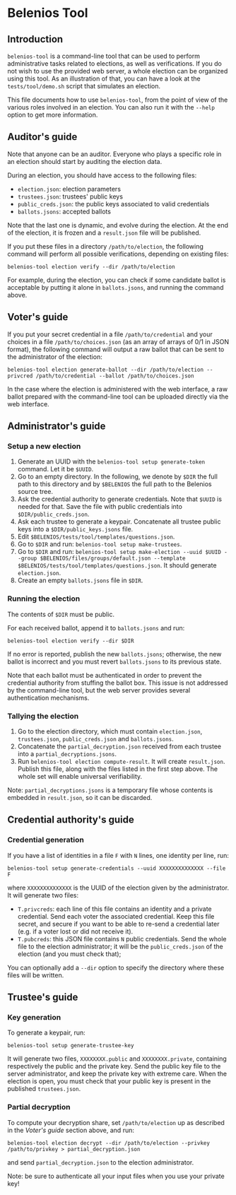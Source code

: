 Belenios Tool
=============


Introduction
------------

`belenios-tool` is a command-line tool that can be used to perform
administrative tasks related to elections, as well as verifications.
If you do not wish to use the provided web server, a whole election
can be organized using this tool. As an illustration of that, you can
have a look at the `tests/tool/demo.sh` script that simulates an
election.

This file documents how to use `belenios-tool`, from the point of view
of the various roles involved in an election. You can also run it with
the `--help` option to get more information.


Auditor's guide
---------------

Note that anyone can be an auditor. Everyone who plays a specific role
in an election should start by auditing the election data.

During an election, you should have access to the following files:

 * `election.json`: election parameters
 * `trustees.json`: trustees' public keys
 * `public_creds.json`: the public keys associated to valid credentials
 * `ballots.jsons`: accepted ballots

Note that the last one is dynamic, and evolve during the election. At
the end of the election, it is frozen and a `result.json` file will be
published.

If you put these files in a directory `/path/to/election`, the following
command will perform all possible verifications, depending on existing
files:

    belenios-tool election verify --dir /path/to/election

For example, during the election, you can check if some candidate
ballot is acceptable by putting it alone in `ballots.jsons`, and
running the command above.


Voter's guide
-------------

If you put your secret credential in a file `/path/to/credential` and
your choices in a file `/path/to/choices.json` (as an array of arrays
of 0/1 in JSON format), the following command will output a raw ballot
that can be sent to the administrator of the election:

    belenios-tool election generate-ballot --dir /path/to/election --privcred /path/to/credential --ballot /path/to/choices.json

In the case where the election is administered with the web interface,
a raw ballot prepared with the command-line tool can be uploaded directly
via the web interface.


Administrator's guide
---------------------

### Setup a new election

 1. Generate an UUID with the `belenios-tool setup generate-token`
    command. Let it be `$UUID`.
 2. Go to an empty directory. In the following, we denote by `$DIR`
    the full path to this directory and by `$BELENIOS` the full path
    to the Belenios source tree.
 4. Ask the credential authority to generate credentials. Note that
    `$UUID` is needed for that. Save the file with public
    credentials into `$DIR/public_creds.json`.
 5. Ask each trustee to generate a keypair. Concatenate all trustee
    public keys into a `$DIR/public_keys.jsons` file.
 6. Edit `$BELENIOS/tests/tool/templates/questions.json`.
 7. Go to `$DIR` and run: `belenios-tool setup make-trustees`.
 8. Go to `$DIR` and run: `belenios-tool setup make-election --uuid $UUID
    --group $BELENIOS/files/groups/default.json --template
    $BELENIOS/tests/tool/templates/questions.json`. It should generate
    `election.json`.
 9. Create an empty `ballots.jsons` file in `$DIR`.

### Running the election

The contents of `$DIR` must be public.

For each received ballot, append it to `ballots.jsons` and run:

    belenios-tool election verify --dir $DIR

If no error is reported, publish the new `ballots.jsons`; otherwise,
the new ballot is incorrect and you must revert `ballots.jsons` to its
previous state.

Note that each ballot must be authenticated in order to prevent the
credential authority from stuffing the ballot box. This issue is not
addressed by the command-line tool, but the web server provides
several authentication mechanisms.

### Tallying the election

 1. Go to the election directory, which must contain `election.json`,
    `trustees.json`, `public_creds.json` and `ballots.jsons`.
 2. Concatenate the `partial_decryption.json` received from each
    trustee into a `partial_decryptions.jsons`.
 3. Run `belenios-tool election compute-result`.  It will create
    `result.json`. Publish this file, along with the files listed in
    the first step above. The whole set will enable universal
    verifiability.

Note: `partial_decryptions.jsons` is a temporary file whose contents
is embedded in `result.json`, so it can be discarded.


Credential authority's guide
----------------------------

### Credential generation

If you have a list of identities in a file `F` with `N` lines, one
identity per line, run:

    belenios-tool setup generate-credentials --uuid XXXXXXXXXXXXXX --file F

where `XXXXXXXXXXXXXX` is the UUID of the
election given by the administrator. It will generate two files:

 * `T.privcreds`: each line of this file contains an identity and a
   private credential. Send each voter the associated credential. Keep
   this file secret, and secure if you want to be able to re-send a
   credential later (e.g. if a voter lost or did not receive it).
 * `T.pubcreds`: this JSON file contains `N` public credentials.
   Send the whole file to the election administrator; it will be the
   `public_creds.json` of the election (and you must check that);

You can optionally add a `--dir` option to specify the directory where
these files will be written.


Trustee's guide
---------------

### Key generation

To generate a keypair, run:

    belenios-tool setup generate-trustee-key

It will generate two files, `XXXXXXXX.public` and `XXXXXXXX.private`,
containing respectively the public and the private key. Send the
public key file to the server administrator, and keep the private key
with extreme care. When the election is open, you must check that
your public key is present in the published `trustees.json`.

### Partial decryption

To compute your decryption share, set `/path/to/election` up as
described in the _Voter's guide_ section above, and run:

    belenios-tool election decrypt --dir /path/to/election --privkey /path/to/privkey > partial_decryption.json

and send `partial_decryption.json` to the election administrator.

Note: be sure to authenticate all your input files when you use your
private key!
